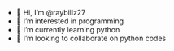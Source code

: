 - 👋 Hi, I’m @raybillz27
- 👀 I’m interested in programming
- 🌱 I’m currently learning python
- 💞️ I’m looking to collaborate on python codes


<!---
raybillz27/raybillz27 is a ✨ special ✨ repository because its `README.md` (this file) appears on your GitHub profile.
You can click the Preview link to take a look at your changes.
--->
